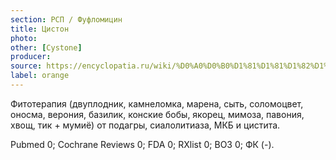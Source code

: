 ```yaml
---
section: РСП / Фуфломицин
title: Цистон
photo:
other: [Cystone]
producer:
source: https://encyclopatia.ru/wiki/%D0%A0%D0%B0%D1%81%D1%81%D1%82%D1%80%D0%B5%D0%BB%D1%8C%D0%BD%D1%8B%D0%B9_%D1%81%D0%BF%D0%B8%D1%81%D0%BE%D0%BA_%D0%BF%D1%80%D0%B5%D0%BF%D0%B0%D1%80%D0%B0%D1%82%D0%BE%D0%B2
label: orange
---
```


Фитотерапия (двуплодник, камнеломка, марена, сыть, соломоцвет, оносма, верония, базилик, конские бобы, якорец, мимоза, павония, хвощ, тик + мумиё) от подагры, сиалолитиаза, МКБ и цистита.

Pubmed 0; Cochrane Reviews 0; FDA 0; RXlist 0; ВОЗ 0; ФК (-).
